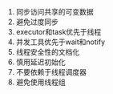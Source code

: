1. 同步访问共享的可变数据
2. 避免过度同步
3. executor和task优先于线程
4. 并发工具优先于wait和notify
5. 线程安全性的文档化
6. 慎用延迟初始化
7. 不要依赖于线程调度器
8. 避免使用线程组